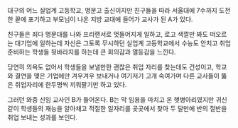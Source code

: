 대구의 어느 실업계 고등학교, 명문고 출신이지만 친구들을 따라 서울대에 7수까지 도전한 끝에 포기하고 부모님이 나온 지방 교대에 들어가 교사가 된 A가 있다.

친구들은 죄다 명문대를 나와 프리랜서로 멋들어지게 일하고, 로고 색깔만 봐도 떠오르는 대기업에 일하는데 자신은 그토록 무시하던 실업계 고등학교에서 수능도 안치고 취업준비하는 학생들 뒷바라지를 하는데 큰 회의감과 열등감을 느낀다.

당연히 의욕도 없어서 학생들을 보낼만한 괜찮은 취업 자리를 찾는데도 건성이고, 학교와 결연을 맺은 기업에만 겨우겨우 보내거나 여기저기 고개 숙여가며 다른 교사들이 뚫은 취업자리에 한두명씩 끼워팔기만 하고 있다.

그러던 와중 신임 교사인 B가 들어온다. B는 막 임용을 마치고 온 햇병아리였지만 귀신같이 학생들의 재능을 알아채고 적절한 일자리를 곳곳에서 찾아 두 달만에 반의 절반을 취업 보내는 성과를 보인다.